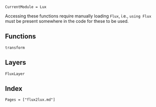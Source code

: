 ```@meta
CurrentModule = Lux
```

Accessing these functions require manually loading `Flux`, i.e., `using Flux` must be
present somewhere in the code for these to be used.

## Functions

```@docs
transform
```

## Layers

```@docs
FluxLayer
```

## Index

```@index
Pages = ["flux2lux.md"]
```
